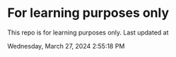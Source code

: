 # For learning purposes only
This repo is for learning purposes only.
Last updated at

Wednesday, March 27, 2024 2:55:18 PM

